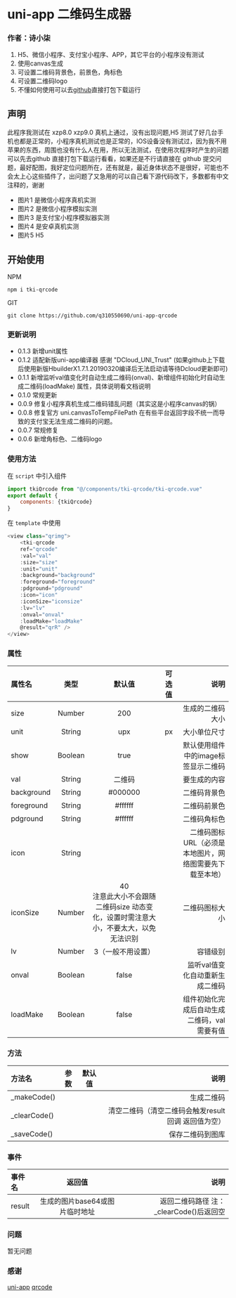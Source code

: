 # uni-app 二维码生成器
### 作者：诗小柒

1. H5、微信小程序、支付宝小程序、APP，其它平台的小程序没有测试
2. 使用canvas生成  
3. 可设置二维码背景色，前景色，角标色  
4. 可设置二维码logo  
5. 不懂如何使用可以去[github](https://github.com/q310550690/uni-app-qrcode)直接打包下载运行

## 声明
此程序我测试在 xzp8.0 xzp9.0 真机上通过，没有出现问题,H5 测试了好几台手机也都是正常的，小程序真机测试也是正常的，IOS设备没有测试过，因为我不用苹果的东西，周围也没有什么人在用，所以无法测试，在使用次程序时产生的问题可以先去github 直接打包下载运行看看，如果还是不行请直接在 github 提交问题，最好配图，我好定位问题所在，还有就是，最近身体状态不是很好，可能也不会太上心这些插件了，出问题了又急用的可以自己看下源代码改下，多数都有中文注释的，谢谢
+ 图片1 是微信小程序真机实测
+ 图片2 是微信小程序模拟实测
+ 图片3 是支付宝小程序模拟器实测
+ 图片4 是安卓真机实测
+ 图片5 H5

## 开始使用
NPM 
```
npm i tki-qrcode
```
GIT 
```
git clone https://github.com/q310550690/uni-app-qrcode
```

### 更新说明

* 0.1.3 新增unit属性
* 0.1.2 适配新版uni-app编译器 感谢 "DCloud_UNI_Trust" (如果github上下载后使用新版HbuilderX1.7.1.20190320编译后无法启动请等待Dcloud更新即可)
* 0.1.1 新增监听val值变化时自动生成二维码(onval)、新增组件初始化时自动生成二维码(loadMake) 属性，具体说明看文档说明
* 0.1.0 常规更新
* 0.0.9 修复小程序真机生成二维码错乱问题（其实这是小程序canvas的锅）
* 0.0.8 修复官方 uni.canvasToTempFilePath 在有些平台返回字段不统一而导致的支付宝无法生成二维码的问题。
* 0.0.7 常规修复
* 0.0.6 新增角标色、二维码logo

### 使用方法
在 `script` 中引入组件
``` javascript
import tkiQrcode from "@/components/tki-qrcode/tki-qrcode.vue"
export default {
    components: {tkiQrcode}
}
```
在 `template` 中使用
``` javascript
<view class="qrimg">
    <tki-qrcode
    ref="qrcode"
    :val="val"
    :size="size"
    :unit="unit"
    :background="background"
    :foreground="foreground"
    :pdground="pdground"
    :icon="icon"
    :iconSize="iconsize"
    :lv="lv" 
    :onval="onval"
    :loadMake="loadMake"
    @result="qrR" />
</view>
```
### 属性

|属性名|类型|默认值|可选值|说明|
|:-|:-:|:--:|:--:|-:|
|size|Number|200||生成的二维码大小|
|unit|String|upx|px|大小单位尺寸|
|show|Boolean|true||默认使用组件中的image标签显示二维码|
|val|String|二维码||要生成的内容|
|background|String|#000000||二维码背景色|
|foreground|String|#ffffff||二维码前景色|
|pdground|String|#ffffff||二维码角标色|
|icon|String|||二维码图标URL（必须是本地图片，网络图需要先下载至本地）|
|iconSize|Number|40<br/>注意此大小不会跟随二维码size 动态变化，设置时需注意大小，不要太大，以免无法识别||二维码图标大小|
|lv|Number|3（一般不用设置）||容错级别|
|onval|Boolean|false||监听val值变化自动重新生成二维码|
|loadMake|Boolean|false||组件初始化完成后自动生成二维码，val需要有值|

### 方法
|方法名|参数|默认值|说明|
|:-|:-:|:--:|-:|
|_makeCode()|||生成二维码|
|_clearCode()|||清空二维码（清空二维码会触发result回调 返回值为空）|
|_saveCode()|||保存二维码到图库|

### 事件
|事件名|返回值|说明|
|:-|:-:|-:|
|result|生成的图片base64或图片临时地址|返回二维码路径 注：_clearCode()后返回空|



### 问题
暂无问题

### 感谢

[uni-app](https://uniapp.dcloud.io/ "uni-app")
[qrcode](https://github.com/aralejs/qrcode "qrcode")
